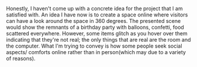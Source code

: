 Honestly, I haven't come up with a concrete idea for the project that I am satisfied with. An idea I have now is to create a space online
where visitors can have a look around the space in 360 degrees. The presented scene would show the remnants of a birthday party with balloons,
confetti, food scattered everywhere. However, some items glitch as you hover over them indicating that they're not real; the only things that are real are
the room and the computer. What I'm trying to convey is how some people seek social aspects/ comforts online rather than in person(which may due to a variety of reasons). 
